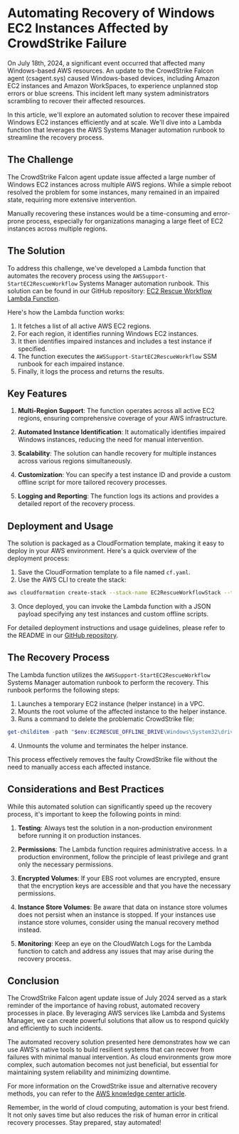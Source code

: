 # Automating Recovery of Windows EC2 Instances Affected by CrowdStrike Failure

On July 18th, 2024, a significant event occurred that affected many Windows-based AWS resources. An update to the CrowdStrike Falcon agent (csagent.sys) caused Windows-based devices, including Amazon EC2 instances and Amazon WorkSpaces, to experience unplanned stop errors or blue screens. This incident left many system administrators scrambling to recover their affected resources.

In this article, we'll explore an automated solution to recover these impaired Windows EC2 instances efficiently and at scale. We'll dive into a Lambda function that leverages the AWS Systems Manager automation runbook to streamline the recovery process.

## The Challenge

The CrowdStrike Falcon agent update issue affected a large number of Windows EC2 instances across multiple AWS regions. While a simple reboot resolved the problem for some instances, many remained in an impaired state, requiring more extensive intervention.

Manually recovering these instances would be a time-consuming and error-prone process, especially for organizations managing a large fleet of EC2 instances across multiple regions.

## The Solution

To address this challenge, we've developed a Lambda function that automates the recovery process using the `AWSSupport-StartEC2RescueWorkflow` Systems Manager automation runbook. This solution can be found in our GitHub repository: [EC2 Rescue Workflow Lambda Function](https://github.com/ai-1st/dotprompt/blob/main/demos/ec2rescue).

Here's how the Lambda function works:

1. It fetches a list of all active AWS EC2 regions.
2. For each region, it identifies running Windows EC2 instances.
3. It then identifies impaired instances and includes a test instance if specified.
4. The function executes the `AWSSupport-StartEC2RescueWorkflow` SSM runbook for each impaired instance.
5. Finally, it logs the process and returns the results.

## Key Features

1. **Multi-Region Support**: The function operates across all active EC2 regions, ensuring comprehensive coverage of your AWS infrastructure.

2. **Automated Instance Identification**: It automatically identifies impaired Windows instances, reducing the need for manual intervention.

3. **Scalability**: The solution can handle recovery for multiple instances across various regions simultaneously.

4. **Customization**: You can specify a test instance ID and provide a custom offline script for more tailored recovery processes.

5. **Logging and Reporting**: The function logs its actions and provides a detailed report of the recovery process.

## Deployment and Usage

The solution is packaged as a CloudFormation template, making it easy to deploy in your AWS environment. Here's a quick overview of the deployment process:

1. Save the CloudFormation template to a file named `cf.yaml`.
2. Use the AWS CLI to create the stack:

```bash
aws cloudformation create-stack --stack-name EC2RescueWorkflowStack --template-body file://cf.yaml --capabilities CAPABILITY_IAM
```

3. Once deployed, you can invoke the Lambda function with a JSON payload specifying any test instances and custom offline scripts.

For detailed deployment instructions and usage guidelines, please refer to the README in our [GitHub repository](https://github.com/ai-1st/dotprompt/blob/main/demos/ec2rescue).

## The Recovery Process

The Lambda function utilizes the `AWSSupport-StartEC2RescueWorkflow` Systems Manager automation runbook to perform the recovery. This runbook performs the following steps:

1. Launches a temporary EC2 instance (helper instance) in a VPC.
2. Mounts the root volume of the affected instance to the helper instance.
3. Runs a command to delete the problematic CrowdStrike file:

```powershell
get-childitem -path "$env:EC2RESCUE_OFFLINE_DRIVE\Windows\System32\drivers\CrowdStrike\" -Include C-00000291*.sys -Recurse | foreach { $_.Delete()}
```

4. Unmounts the volume and terminates the helper instance.

This process effectively removes the faulty CrowdStrike file without the need to manually access each affected instance.

## Considerations and Best Practices

While this automated solution can significantly speed up the recovery process, it's important to keep the following points in mind:

1. **Testing**: Always test the solution in a non-production environment before running it on production instances.

2. **Permissions**: The Lambda function requires administrative access. In a production environment, follow the principle of least privilege and grant only the necessary permissions.

3. **Encrypted Volumes**: If your EBS root volumes are encrypted, ensure that the encryption keys are accessible and that you have the necessary permissions.

4. **Instance Store Volumes**: Be aware that data on instance store volumes does not persist when an instance is stopped. If your instances use instance store volumes, consider using the manual recovery method instead.

5. **Monitoring**: Keep an eye on the CloudWatch Logs for the Lambda function to catch and address any issues that may arise during the recovery process.

## Conclusion

The CrowdStrike Falcon agent update issue of July 2024 served as a stark reminder of the importance of having robust, automated recovery processes in place. By leveraging AWS services like Lambda and Systems Manager, we can create powerful solutions that allow us to respond quickly and efficiently to such incidents.

The automated recovery solution presented here demonstrates how we can use AWS's native tools to build resilient systems that can recover from failures with minimal manual intervention. As cloud environments grow more complex, such automation becomes not just beneficial, but essential for maintaining system reliability and minimizing downtime.

For more information on the CrowdStrike issue and alternative recovery methods, you can refer to the [AWS knowledge center article](https://repost.aws/en/knowledge-center/ec2-instance-crowdstrike-agent).

Remember, in the world of cloud computing, automation is your best friend. It not only saves time but also reduces the risk of human error in critical recovery processes. Stay prepared, stay automated!